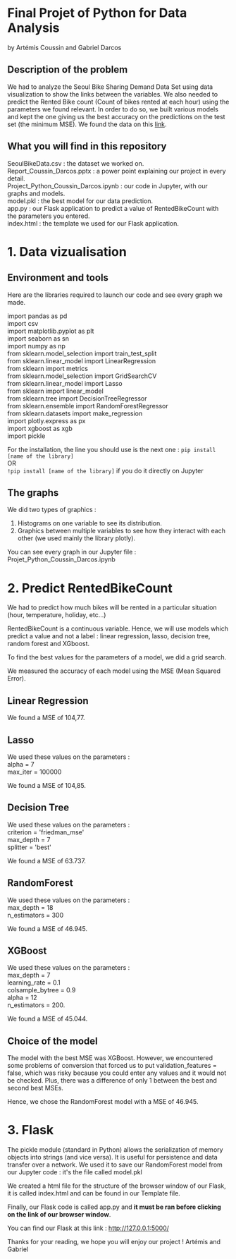 # Final Projet of Python for Data Analysis
by Artémis Coussin and Gabriel Darcos

## Description of the problem

We had to analyze the Seoul Bike Sharing Demand Data Set using data visualization to show the links between the variables. 
We also needed to predict the Rented Bike count (Count of bikes rented at each hour) using the parameters we found relevant.
In order to do so, we built various models and kept the one giving us the best accuracy on the predictions on the test set (the minimum MSE).
We found the data on this [link](https://archive.ics.uci.edu/ml/datasets/Seoul+Bike+Sharing+Demand).

## What you will find in this repository

SeoulBikeData.csv : the dataset we worked on.  
Report_Coussin_Darcos.pptx : a power point explaining our project in every detail.  
Project_Python_Coussin_Darcos.ipynb : our code in Jupyter, with our graphs and models.  
model.pkl : the best model for our data prediction.  
app.py : our Flask application to predict a value of RentedBikeCount with the parameters you entered.  
index.html : the template we used for our Flask application.  


# 1. Data vizualisation

## Environment and tools

Here are the libraries required to launch our code and see every graph we made. 

import pandas as pd  
import csv  
import matplotlib.pyplot as plt  
import seaborn as sn  
import numpy as np  
from sklearn.model_selection import train_test_split  
from sklearn.linear_model import LinearRegression  
from sklearn import metrics  
from sklearn.model_selection import GridSearchCV  
from sklearn.linear_model import Lasso  
from sklearn import linear_model  
from sklearn.tree import DecisionTreeRegressor  
from sklearn.ensemble import RandomForestRegressor  
from sklearn.datasets import make_regression  
import plotly.express as px  
import xgboost as xgb  
import pickle  

For the installation, the line you should use is the next one : 
`pip install [name of the library]`  
OR  
`!pip install [name of the library]` if you do it directly on Jupyter

## The graphs

We did two types of graphics : 
1. Histograms on one variable to see its distribution.
2. Graphics between multiple variables to see how they interact with each other (we used mainly the library plotly).

You can see every graph in our Jupyter file : Projet_Python_Coussin_Darcos.ipynb


# 2. Predict RentedBikeCount

We had to predict how much bikes will be rented in a particular situation (hour, temperature, holiday, etc...)

RentedBikeCount is a continuous variable.
Hence, we will use models which predict a value and not a label : linear regression, lasso, decision tree, random forest and XGboost.  

To find the best values for the parameters of a model, we did a grid search.

We measured the accuracy of each model using the MSE (Mean Squared Error). 

## Linear Regression

We found a MSE of 104,77.

## Lasso

We used these values on the parameters :  
alpha = 7   
max_iter = 100000  

We found a MSE of 104,85.

## Decision Tree

We used these values on the parameters :  
criterion = 'friedman_mse'  
max_depth = 7  
splitter = 'best'  

We found a MSE of 63.737.

## RandomForest

We used these values on the parameters :  
max_depth = 18  
n_estimators = 300  

We found a MSE of 46.945.

## XGBoost

We used these values on the parameters :  
max_depth = 7  
learning_rate = 0.1  
colsample_bytree = 0.9  
alpha = 12  
n_estimators = 200. 

We found a MSE of 45.044.

## Choice of the model

The model with the best MSE was XGBoost. However, we encountered some problems of conversion that forced us to put validation_features = false, which was risky because you could
enter any values and it would not be checked. 
Plus, there was a difference of only 1 between the best and second best MSEs. 

Hence, we chose the RandomForest model with a MSE of 46.945. 


# 3. Flask

The pickle module (standard in Python) allows the serialization of memory objects into strings (and vice versa). 
It is useful for persistence and data transfer over a network. We used it to save our RandomForest model from our Jupyter code : it's the file called model.pkl

We created a html file for the structure of the browser window of our Flask, it is called index.html and can be found in our Template file.

Finally, our Flask code is called app.py and **it must be ran before clicking on the link of our browser window**. 

You can find our Flask at this link : http://127.0.0.1:5000/


Thanks for your reading, we hope you will enjoy our project !
Artémis and Gabriel
